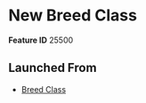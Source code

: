 # New Breed Class

**Feature ID** 25500

## Launched From

- [Breed Class](Breed%20Class.md)











































































